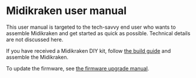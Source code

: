 Midikraken user manual
======================

This user manual is targeted to the tech-savvy end user who wants to assemble
Midikraken and get started as quick as possible. Technical details are not discussed here.

If you have received a Midikraken DIY kit, follow [the build guide](build_guide/README.md)
and assemble the Midikraken.

To update the firmware, see [the firmware upgrade manual](firmware_upgrade/README.md).
